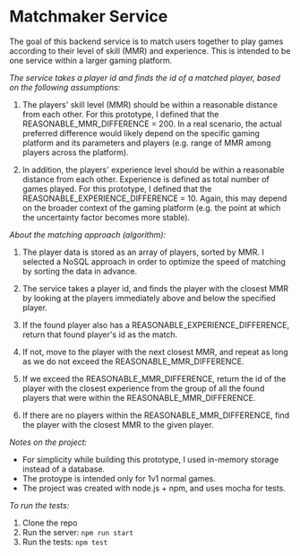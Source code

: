 # Matchmaker Service

The goal of this backend service is to match users together to play games according to their level of skill (MMR) and experience. This is intended to be one service within a larger gaming platform.

*The service takes a player id and finds the id of a matched player, based on the following assumptions:*

1. The players' skill level (MMR) should be within a reasonable distance from each other. For this prototype, I defined that the REASONABLE_MMR_DIFFERENCE = 200. In a real scenario, the actual preferred difference would likely depend on the specific gaming platform and its parameters and players (e.g. range of MMR among players across the platform).

2. In addition, the players' experience level should be within a reasonable distance from each other. Experience is defined as total number of games played. For this prototype, I defined that the REASONABLE_EXPERIENCE_DIFFERENCE = 10. Again, this may depend on the broader context of the gaming platform (e.g. the point at which the uncertainty factor becomes more stable).

*About the matching approach (algorithm):*

1. The player data is stored as an array of players, sorted by MMR. I selected a NoSQL approach in order to optimize the speed of matching by sorting the data in advance.

2. The service takes a player id, and finds the player with the closest MMR by looking at the players immediately above and below the specified player.

3. If the found player also has a REASONABLE_EXPERIENCE_DIFFERENCE, return that found player's id as the match.

4. If not, move to the player with the next closest MMR, and repeat as long as we do not exceed the REASONABLE_MMR_DIFFERENCE.

5. If we exceed the REASONABLE_MMR_DIFFERENCE, return the id of the player with the closest experience from the group of all the found players that were within the REASONABLE_MMR_DIFFERENCE.

6. If there are no players within the REASONABLE_MMR_DIFFERENCE, find the player with the closest MMR to the given player.

*Notes on the project:*
* For simplicity while building this prototype, I used in-memory storage instead of a database.
* The protoype is intended only for 1v1 normal games.
* The project was created with node.js + npm, and uses mocha for tests.

*To run the tests:*
1. Clone the repo
2. Run the server: `npm run start`
3. Run the tests: `npm test`
